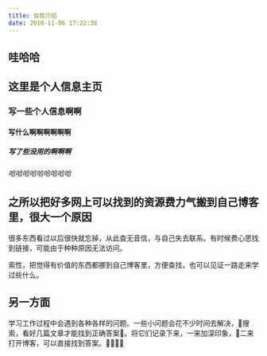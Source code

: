 ```yaml
---
title: 自我介绍
date: 2018-11-06 17:22:38
---
```


## 哇哈哈

## 这里是个人信息主页

### 写一些个人信息啊啊

#### 写什么啊啊啊啊啊啊

##### 写了些没用的啊啊啊

###### 哈哈哈哈哈哈哈哈哈

## 之所以把好多网上可以找到的资源费力气搬到自己博客里，很大一个原因

很多东西看过以后很快就忘掉，从此杳无音信，与自己失去联系。有时候费心思找到链接，可能由于种种原因无法访问。

索性，把觉得有价值的东西都挪到自己博客里，方便查找，也可以见证一路走来学过些什么。

## 另一方面

学习工作过程中会遇到各种各样的问题。一些小问题会花不少时间去解决，搜索，看好几篇文章才能找到正确答案。将它们记录下来，一来加深印象，二来打开博客，可以直接找到答案。👏👏👏
